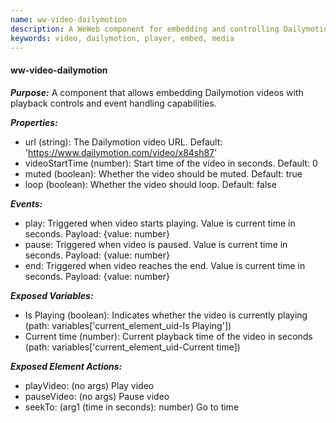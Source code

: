```yaml
---
name: ww-video-dailymotion
description: A WeWeb component for embedding and controlling Dailymotion videos
keywords: video, dailymotion, player, embed, media
---
```


#### ww-video-dailymotion

***Purpose:***
A component that allows embedding Dailymotion videos with playback controls and event handling capabilities.

***Properties:***
- url (string): The Dailymotion video URL. Default: 'https://www.dailymotion.com/video/x84sh87'
- videoStartTime (number): Start time of the video in seconds. Default: 0
- muted (boolean): Whether the video should be muted. Default: true
- loop (boolean): Whether the video should loop. Default: false

***Events:***
- play: Triggered when video starts playing. Value is current time in seconds. Payload: {value: number}
- pause: Triggered when video is paused. Value is current time in seconds. Payload: {value: number}
- end: Triggered when video reaches the end. Value is current time in seconds. Payload: {value: number}

***Exposed Variables:***
- Is Playing (boolean): Indicates whether the video is currently playing (path: variables['current_element_uid-Is Playing'])
- Current time (number): Current playback time of the video in seconds (path: variables['current_element_uid-Current time])

***Exposed Element Actions:***
- playVideo: (no args) Play video
- pauseVideo: (no args) Pause video
- seekTo: (arg1 (time in seconds): number) Go to time
